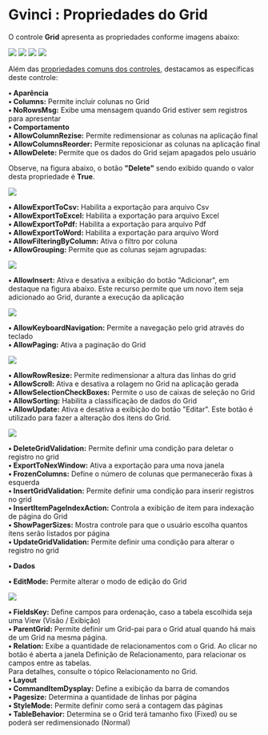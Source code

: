 # Gvinci : Propriedades do Grid

O controle **Grid** apresenta as propriedades conforme imagens abaixo:

![](http://www.gvinci.com.br/manual/8_085.zoom80.png)   ![](http://www.gvinci.com.br/manual/8_086.zoom80.png)   ![](http://www.gvinci.com.br/manual/8_087.zoom80.png)   ![](http://www.gvinci.com.br/manual/8_088.zoom80.png)

Além das [propriedades comuns dos controles](http://www.gvinci.com.br/manual/propriedades_comuns_de_control.htm), destacamos as específicas deste controle:

**• Aparência**  
     **• Columns:** Permite incluir colunas no Grid  
     **• NoRowsMsg:** Exibe uma mensagem quando Grid estiver sem registros para apresentar  
**• Comportamento**  
     **• AllowColumnRezise:** Permite redimensionar as colunas na aplicação final  
     **• AllowColumnsReorder:** Permite reposicionar as colunas na aplicação final  
     **• AllowDelete:** Permite que os dados do Grid sejam apagados pelo usuário

Observe, na figura abaixo, o botão **"Delete"** sendo exibido quando o valor desta propriedade é **True**.

![](http://www.gvinci.com.br/manual/allowdelete-yes.png)

**• AllowExportToCsv:** Habilita a exportação para arquivo Csv  
**• AllowExportToExcel:** Habilita a exportação para arquivo Excel  
**• AllowExportToPdf:** Habilita a exportação para arquivo Pdf  
**• AllowExportToWord:** Habilita a exportação para arquivo Word  
**• AllowFilteringByColumn:** Ativa o filtro por coluna  
**• AllowGrouping:** Permite que as colunas sejam agrupadas:

![](http://www.gvinci.com.br/manual/allowgroupinggv5.zoom71.png)

**• AllowInsert:** Ativa e desativa a exibição do botão "Adicionar", em destaque na figura abaixo. Este recurso permite que um novo item seja adicionado ao Grid, durante a execução da aplicação

![](http://www.gvinci.com.br/manual/allowinsert-yes.png)

**• AllowKeyboardNavigation:** Permite a navegação pelo grid através do teclado  
**• AllowPaging:** Ativa a paginação do Grid

![](http://www.gvinci.com.br/manual/allowpaginggv5.zoom64.png)

**• AllowRowResize:** Permite redimensionar a altura das linhas do grid  
**• AllowScroll:** Ativa e desativa a rolagem no Grid na aplicação gerada  
**• AllowSelectionCheckBoxes:** Permite o uso de caixas de seleção no Grid  
**• AllowSorting:** Habilita a classificação de dados do Grid  
**• AllowUpdate:** Ativa e desativa a exibição do botão "Editar". Este botão é utilizado para fazer a alteração dos itens do Grid.

![](http://www.gvinci.com.br/manual/allowrefresh-yes.png)

**• DeleteGridValidation:** Permite definir uma condição para deletar o registro no grid  
**• ExportToNexWindow:** Ativa a exportação para uma nova janela  
**• FrozenColumns:** Define o número de colunas que permanecerão fixas à esquerda  
**• InsertGridValidation:** Permite definir uma condição para inserir registros no grid  
**• InsertItemPageIndexAction:** Controla a exibição de item para indexação de página do Grid  
**• ShowPagerSizes:** Mostra controle para que o usuário escolha quantos itens serão listados por página  
**• UpdateGridValidation:** Permite definir uma condição para alterar o registro no grid

**• Dados**

**• EditMode:** Permite alterar o modo de edição do Grid

![](http://www.gvinci.com.br/manual/editmodegv5.png)

**• FieldsKey:** Define campos para ordenação, caso a tabela escolhida seja uma View \(Visão / Exibição\)  
**• ParentGrid:** Permite definir um Grid-pai para o Grid atual quando há mais de um Grid na mesma página.  
**• Relation:** Exibe a quantidade de relacionamentos com o Grid. Ao clicar no botão é aberta a janela Definição de Relacionamento, para relacionar os campos entre as tabelas.  
Para detalhes, consulte o tópico Relacionamento no Grid.  
**• Layout**  
**• CommandItemDysplay:** Define a exibição da barra de comandos  
**• Pagesize:** Determina a quantidade de linhas por página  
**• StyleMode:** Permite definir como será a contagem das páginas  
**• TableBehavior:** Determina se o Grid terá tamanho fixo \(Fixed\) ou se poderá ser redimensionado \(Normal\)

